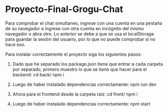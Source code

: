 # Proyecto-Final-Grogu-Chat

Para comprobar el chat simultaneo, ingrese con una cuenta en una pestaña de su navegador e ingrese con otra cuenta en incógnito del mismo navegador o abra otro. Lo anterior se debe a que se usa el localStorage para guardar la sesión del usuario, por lo que no puede comprobar si no hace eso.

Para instalar correctamente el proyecto siga los siguientes pasos:

1. Dado que he separado los package.json tiene que entrar a cada carpeta por separado, primero muestro lo que se tiene que hacer para el backend:
cd back/
npm i

2. Luego de haber instalado dependencias correctamente:
npm run dev

3. Ahora para el frontend desde la carpeta raíz:
cd front/
npm i

2. Luego de haber instalado dependencias correctamente:
npm start
